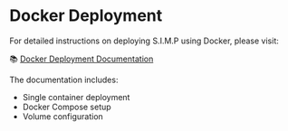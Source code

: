# Docker Deployment

For detailed instructions on deploying S.I.M.P using Docker, please visit:

📚 [Docker Deployment Documentation](https://usesimp.app/docs/deployment)

The documentation includes:
- Single container deployment
- Docker Compose setup
- Volume configuration